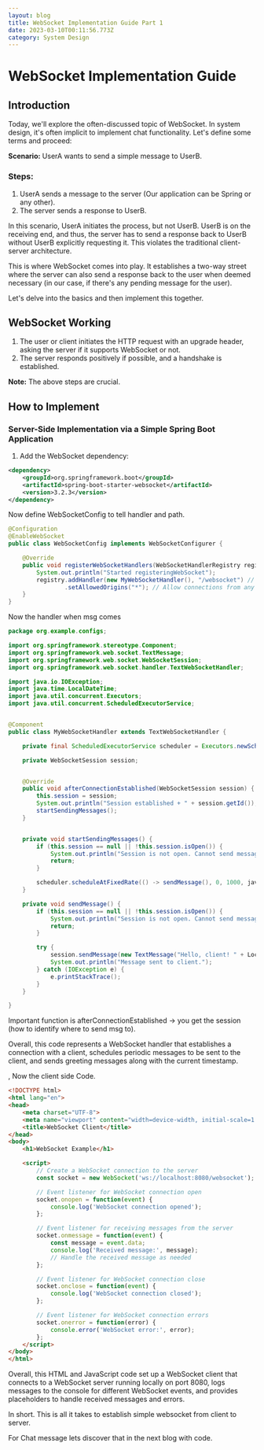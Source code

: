 ```yaml
---
layout: blog
title: WebSocket Implementation Guide Part 1
date: 2023-03-10T00:11:56.773Z
category: System Design
---
```

# WebSocket Implementation Guide

## Introduction

Today, we'll explore the often-discussed topic of WebSocket. In system design, it's often implicit to implement chat functionality. Let's define some terms and proceed:

**Scenario:** UserA wants to send a simple message to UserB.

### Steps:
1. UserA sends a message to the server (Our application can be Spring or any other).
2. The server sends a response to UserB.

In this scenario, UserA initiates the process, but not UserB. UserB is on the receiving end, and thus, the server has to send a response back to UserB without UserB explicitly requesting it. This violates the traditional client-server architecture.

This is where WebSocket comes into play. It establishes a two-way street where the server can also send a response back to the user when deemed necessary (in our case, if there's any pending message for the user).

Let's delve into the basics and then implement this together.

## WebSocket Working

1. The user or client initiates the HTTP request with an upgrade header, asking the server if it supports WebSocket or not.
2. The server responds positively if possible, and a handshake is established.

**Note:** The above steps are crucial.

## How to Implement

### Server-Side Implementation via a Simple Spring Boot Application

1. Add the WebSocket dependency:

```xml
<dependency>
    <groupId>org.springframework.boot</groupId>
    <artifactId>spring-boot-starter-websocket</artifactId>
    <version>3.2.3</version>
</dependency>
```

Now define WebSocketConfig to tell handler and path. 

```java 
@Configuration
@EnableWebSocket
public class WebSocketConfig implements WebSocketConfigurer {

    @Override
    public void registerWebSocketHandlers(WebSocketHandlerRegistry registry) {
        System.out.println("Started registeringWebSocket");
        registry.addHandler(new MyWebSocketHandler(), "/websocket") // : This line registers a new WebSocket handler with the provided registry.
                .setAllowedOrigins("*"); // Allow connections from any origin for testing purposes
    }
}
```

Now the handler when msg comes


```java
package org.example.configs;

import org.springframework.stereotype.Component;
import org.springframework.web.socket.TextMessage;
import org.springframework.web.socket.WebSocketSession;
import org.springframework.web.socket.handler.TextWebSocketHandler;

import java.io.IOException;
import java.time.LocalDateTime;
import java.util.concurrent.Executors;
import java.util.concurrent.ScheduledExecutorService;


@Component
public class MyWebSocketHandler extends TextWebSocketHandler {

    private final ScheduledExecutorService scheduler = Executors.newScheduledThreadPool(1);

    private WebSocketSession session;


    @Override
    public void afterConnectionEstablished(WebSocketSession session) {
        this.session = session;
        System.out.println("Session established + " + session.getId());
        startSendingMessages();
    }


    private void startSendingMessages() {
        if (this.session == null || !this.session.isOpen()) {
            System.out.println("Session is not open. Cannot send messages.");
            return;
        }

        scheduler.scheduleAtFixedRate(() -> sendMessage(), 0, 1000, java.util.concurrent.TimeUnit.MILLISECONDS);
    }

    private void sendMessage() {
        if (this.session == null || !this.session.isOpen()) {
            System.out.println("Session is not open. Cannot send messages.");
            return;
        }

        try {
            session.sendMessage(new TextMessage("Hello, client! " + LocalDateTime.now()));
            System.out.println("Message sent to client.");
        } catch (IOException e) {
            e.printStackTrace();
        }
    }

}

```

Important function is  afterConnectionEstablished -> you get the session (how to identify where to send msg to).

Overall, this code represents a WebSocket handler that establishes a connection with a client, schedules periodic messages to be sent to the client, and sends greeting messages along with the current timestamp.

, Now the client side Code. 

```html
<!DOCTYPE html>
<html lang="en">
<head>
    <meta charset="UTF-8">
    <meta name="viewport" content="width=device-width, initial-scale=1.0">
    <title>WebSocket Client</title>
</head>
<body>
    <h1>WebSocket Example</h1>

    <script>
        // Create a WebSocket connection to the server
        const socket = new WebSocket('ws://localhost:8080/websocket');

        // Event listener for WebSocket connection open
        socket.onopen = function(event) {
            console.log('WebSocket connection opened');
        };

        // Event listener for receiving messages from the server
        socket.onmessage = function(event) {
            const message = event.data;
            console.log('Received message:', message);
            // Handle the received message as needed
        };

        // Event listener for WebSocket connection close
        socket.onclose = function(event) {
            console.log('WebSocket connection closed');
        };

        // Event listener for WebSocket connection errors
        socket.onerror = function(error) {
            console.error('WebSocket error:', error);
        };
    </script>
</body>
</html>


```

Overall, this HTML and JavaScript code set up a WebSocket client that connects to a WebSocket server running locally on port 8080, 
logs messages to the console for different WebSocket events, 
and provides placeholders to handle received messages and errors.

In short. This is all it takes to establish simple websocket from client to server. 

For Chat message lets discover that in the next blog with code. 























